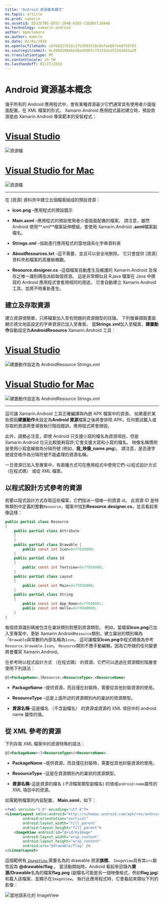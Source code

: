 ```yaml
---
title: "Android 資源基本概念"
ms.topic: article
ms.prod: xamarin
ms.assetid: ED32E7B5-D552-284B-6385-C3EDDCC30A4B
ms.technology: xamarin-android
author: mgmclemore
ms.author: mamcle
ms.date: 02/01/2018
ms.openlocfilehash: c8f6832f618c37b3593f28c8efaeb87e4df5df03
ms.sourcegitcommit: 6cd40d190abe38edd50fc74331be15324a845a28
ms.translationtype: MT
ms.contentlocale: zh-TW
ms.lasthandoff: 02/27/2018
---
```

# <a name="android-resource-basics"></a>Android 資源基本概念

幾乎所有的 Android 應用程式中，會有某種資源最少它們通常具有使用者介面版面配置，在 XML 檔案的形式。 Xamarin.Android 應用程式最初建立時，預設資源是由 Xamarin.Android 專案範本的安裝程式：

# <a name="visual-studiotabvswin"></a>[Visual Studio](#tab/vswin)

![資源檔](android-resource-basics-images/01-resource-files-vs.png)
 
# <a name="visual-studio-for-mactabvsmac"></a>[Visual Studio for Mac](#tab/vsmac)

![資源檔](android-resource-basics-images/01-resource-files-xs.png)
 
-----

在 [資源] 資料夾中建立五個檔案組成的預設資源：

-  **Icon.png** &ndash;應用程式的預設圖示

-  **Main.axml** &ndash;應用程式的預設使用者介面版面配置的檔案。 請注意，雖然 Android 使用**.xml**檔案延伸模組，會使用 Xamarin.Android **.axml**檔案副檔名。

-  **Strings.xml** &ndash;協助進行應用程式的當地語系化字串資料表

-  **AboutResources.txt** &ndash;這不需要，並且可以安全地刪除。 它只會提供 [資源] 資料夾和檔案的高層級概觀。

-  **Resource.designer.cs** &ndash;這個檔案自動產生及維護的 Xamarin.Android 及保存之唯一識別碼指派給每個資源。 這是非常類似且 R.java 檔案在 Java 中撰寫的 Android 應用程式會套用相同的用途。 它會自動建立 Xamarin.Android 工具，並將不時重新產生。

<a name="Creating_and_Accessing_Resources" />

## <a name="creating-and-accessing-resources"></a>建立及存取資源

建立資源很簡單，只將檔案加入至有問題的資源類型的目錄。 下列螢幕擷取畫面顯示德文地區設定的字串資源已加入至專案。 當**Strings.xml**加入至檔案，**建置動作**自動設定為**AndroidResource** Xamarin.Android 工具：

# <a name="visual-studiotabvswin"></a>[Visual Studio](#tab/vswin)

![建置動作設定為 AndroidResource Strings.xml](android-resource-basics-images/02-build-action-vs.png)
 
# <a name="visual-studio-for-mactabvsmac"></a>[Visual Studio for Mac](#tab/vsmac)

![建置動作設定為 AndroidResource Strings.xml](android-resource-basics-images/02-build-action-xs.png)
 
-----
 

這可讓 Xamarin.Android 工具正確編譯與內嵌 APK 檔案中的資源。 如果基於某些原因**建置動作**未設定為**Android 資源**檔案之後將會排除 APK，任何嘗試載入或存取的資源將會導致執行階段錯誤，應用程式將會損毀。

此外，請務必注意，即使 Android 只支援小寫的檔名為資源項目，但是 Xamarin.Android 位元比較能夠容許;它會支援大寫和小寫的檔名。 映像名稱慣例是使用小寫底線做為分隔符號 (例如，**我\_映像\_name.png**)。 請注意，是否連字號或空格作為分隔符號不能處理的資源名稱。

一旦資源已加入至專案中，有兩種方式可在應用程式中使用它們&ndash;以程式設計方式 （在程式碼） 或從 XML 檔案。

<a name="Referencing_Resources_Programmatically" />

## <a name="referencing-resources-programmatically"></a>以程式設計方式參考的資源

若要以程式設計方式存取這些檔案，它們指派一個唯一的資源 id。 此資源 ID 是特殊類別中定義的整數`Resource`，檔案中找到**Resource.designer.cs**，並且看起來像這樣：

```csharp
public partial class Resource
{
    public partial class Attribute
    {
    }
    public partial class Drawable {
        public const int Icon=0x7f020000;
    }
    public partial class Id
    {
        public const int Textview=0x7f050000;
    }
    public partial class Layout
    {
        public const int Main=0x7f030000;
    }
    public partial class String
    {
        public const int App_Name=0x7f040001;
        public const int Hello=0x7f040000;
    }
}
```

每個資源識別碼被包含在巢狀類別對應到資源類型。 例如，當檔案**Icon.png**已加入至專案中，更新 Xamarin.Android`Resource`類別，建立巢狀的類別稱為 「`Drawable`與常數的內部名稱為`Icon`。
這可讓檔案**Icon.png**中程式碼做為參考`Resource.Drawable.Icon`。 `Resource`類別不應手動編輯，因為它所做的任何變更將會覆寫 Xamarin.Android。

在參考時以程式設計方式 （在程式碼） 的資源，它們可以透過在資源類別階層會使用下列語法：

```xml
@[<PackageName>.]Resource.<ResourceType>.<ResourceName>
```

-  **PackageName** &ndash;提供資源，而且僅在封裝時，需要從其他封裝資源的使用。

-  **ResourceType** &ndash;這是上面所述的資源類別內的巢狀的資源類型。

-  **資源名稱**&ndash;這是檔名 （不含副檔名） 的資源或資源的 XML 項目中的 android: name 屬性的值。

<a name="Referencing_Resources_from_XML" />

## <a name="referencing-resources-from-xml"></a>從 XML 參考的資源

下列存取 XML 檔案中的資源特殊的語法：

```xml
@[<PackageName>:]<ResourceType>/<ResourceName>.
```

-  **PackageName** &ndash;提供資源，而且僅在封裝時，需要從其他封裝資源的使用。

-  **ResourceType** &ndash;這是在資源類別內的巢狀的資源類型。

-  **資源名稱**&ndash;這是資源的檔名 (*不含*檔案類型副檔名) 的值或`android:name`屬性的 XML 項目中的資源。

如需範例檔案的內容配置， **Main.axml**，如下：

```xml
<?xml version="1.0" encoding="utf-8"?>
<LinearLayout xmlns:android="http://schemas.android.com/apk/res/android"
        android:orientation="vertical"
        android:layout_width="fill_parent"
        android:layout_height="fill_parent">
    <ImageView android:id="@+id/myImage"
        android:layout_width="wrap_content"
        android:layout_height="wrap_content"
        android:src="@drawable/flag" />
</LinearLayout>
```

這個範例有[ `ImageView` ](https://developer.xamarin.com/recipes/android/controls/imageview)需要名為的 drawable 資源**旗標**。 `ImageView`具有其`src`屬性設為 **@drawable/flag** 。 當活動開始時，Android 看起來目錄內**資源/Drawable**名為的檔案**flag.png** (副檔名可能是另一個映像格式，例如**flag.jpg**)和載入該檔案，並顯示在`ImageView`。
執行此應用程式時，它會看起來類似下列的影像：

![當地語系化的 ImageView](android-resource-basics-images/03-localized-screenshot.png)


